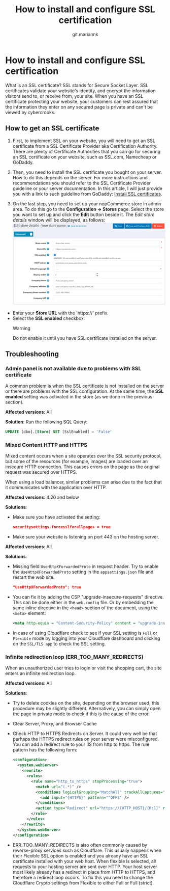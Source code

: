 ﻿---
title: How to install and configure SSL certification
uid: en/getting-started/advanced-configuration/how-to-install-and-configure-ssl-certification
author: git.mariannk
---

# How to install and configure SSL certification

What is an SSL certificate? SSL stands for Secure Socket Layer. SSL certificates validate your website's identity, and encrypt the information visitors send to, or receive from, your site. When you have an SSL certificate protecting your website, your customers can rest assured that the information they enter on any secured page is private and can't be viewed by cybercrooks.

## How to get an SSL certificate

1. First, to implement SSL on your website, you will need to get an SSL certificate from a SSL Certificate Provider aka Certification Authority. There are plenty of Certificate Authorities that you can go for securing an SSL certificate on your website, such as SSL.com, Namecheap or GoDaddy.

2. Then, you need to install the SSL certificate you bought on your server. How to do this depends on the server. For more instructions and recommendations you should refer to the SSL Certificate Provider guideline or your server documentation. In this article, I will just provide you with a link to such guideline from GoDaddy: [Install SSL certificates](https://www.godaddy.com/help/install-ssl-certificates-16623).

3. On the last step, you need to set up your nopCommerce store in admin area. To do this go to the **Configuration → Stores** page. Select the store you want to set up and click the **Edit** button beside it. The *Edit store details* window will be displayed, as follows:
  ![Store](_static/how-to-install-and-configure-ssl-certification/store.jpg)
  - Enter your **Store URL** with the 'https://' prefix.
  - Select the **SSL enabled** checkbox.
    > [!WARNING]
    >
    > Do not enable it until you have SSL certificate installed on the server.

## Troubleshooting

### Admin panel is not available due to problems with SSL certificate

A common problem is when the SSL certificate is not installed on the server or there are problems with the SSL configuration. At the same time, the **SSL enabled** setting was activated in the store (as we done in the previous section).

**Affected versions**: All 

**Solution**:
Run the following SQL Query:

  ```sql
  UPDATE [dbo].[Store] SET [SslEnabled] = 'False'
  ```

### Mixed Content HTTP and HTTPS

Mixed content occurs when a site operates over the SSL security protocol, but some of the resources (for example, images) are loaded over an insecure HTTP connection. This causes errors on the page as the original request was secured over HTTPS.

When using a load balancer, similar problems can arise due to the fact that it communicates with the application over HTTP.

**Affected versions**: 4.20 and below 

**Solutions**:

- Make sure you have activated the setting:

  ```json
  securitysettings.forcesslforallpages = true
  ```
  
- Make sure your website is listening on port 443 on the hosting server.

**Affected versions**: All 

**Solutions**:

- Missing field `UseHttpXForwardedProto` in request header. Try to enable the `UseHttpXForwardedProto` setting in the `appsettings.json` file and restart the web site.

  ```json
  "UseHttpXForwardedProto": true
  ```

- You can fix it by adding the CSP "upgrade-insecure-requests" directive. This can be done either in the `web.config` file.
  Or by embedding the same inline directive in the `<head>` section of the document, using the `<meta>` element:

  ```XML
  <meta http-equiv = "Content-Security-Policy" content = "upgrade-insecure-requests">
  ```

- In case of using Cloudflare check to see if your SSL setting is `Full` or `Flexible` mode by logging into your Cloudflare dashboard and clicking on the `SSL/TLS app` to check the SSL setting.

### Infinite redirection loop (ERR_TOO_MANY_REDIRECTS)

When an unauthorized user tries to login or visit the shopping cart, the site enters an infinite redirection loop.

**Affected versions**: All 

**Solutions**:

- Try to delete cookies on the site, depending on the browser used, this procedure may be slightly different. Alternatively, you can simply open the page in private mode to check if this is the cause of the error.
- Clear Server, Proxy, and Browser Cache
- Check HTTP to HTTPS Redirects on Server. It could very well be that perhaps the HTTPS redirect rules on your server were misconfigured. You can add a redirect rule to your IIS from http to https. The rule pattern has the following form:

  ```xml
  <configuration>
    <system.webServer>
      <rewrite>
        <rules>
          <rule name="http_to_https" stopProcessing="true">
            <match url="(.*)" />
            <conditions logicalGrouping="MatchAll" trackAllCaptures="false">
              <add input="{HTTPS}" pattern="^OFF$" />
            </conditions>
            <action type="Redirect" url="https://{HTTP_HOST}/{R:1}" redirectType="SeeOther" />
          </rule>
        </rules>
      </rewrite>
    </system.webServer>
  </configuration>
  ```

- ERR_TOO_MANY_REDIRECTS is also often commonly caused by reverse-proxy services such as Cloudflare. This usually happens when their Flexible SSL option is enabled and you already have an SSL certificate installed with your web host. When flexible is selected, all requests to your hosting server are sent over HTTP. Your host server most likely already has a redirect in place from HTTP to HTTPS, and therefore a redirect loop occurs. To fix this you need to change the Cloudflare Crypto settings from Flexible to either Full or Full (strict).
